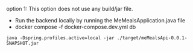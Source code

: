 
option 1:
This option does not use any build/jar file. 

- Run the backend locally by running the MeMealsApplication.java file
- docker compose -f docker-compose.dev.yml db

```
java -Dspring.profiles.active=local -jar ./target/meMealsApi-0.0.1-SNAPSHOT.jar
```
